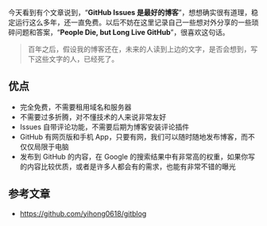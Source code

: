 今天看到有个文章说到，“**GitHub Issues 是最好的博客**”，想想确实很有道理，稳定运行这么多年，还一直免费。以后不妨在这里记录自己一些想对外分享的一些琐碎问题和答案，“**People Die, but Long Live GitHub**”，很喜欢这句话。

> 百年之后，假设我的博客还在，未来的人读到上边的文字，是否会想到，写下这些文字的人，已经死了。

## 优点
- 完全免费，不需要租用域名和服务器
- 不需要过多折腾，对不懂技术的人来说非常友好
- Issues 自带评论功能，不需要后期为博客安装评论插件
- GitHub 有网页版和手机 App，只要有网，我们可以随时随地发布博客，而不仅仅局限于电脑
- 发布到 GitHub 的内容，在 Google 的搜索结果中有非常高的权重，如果你写的内容比较优质，或者是许多人都会有的需求，也能有非常不错的曝光

## 参考文章
- https://github.com/yihong0618/gitblog 